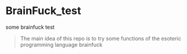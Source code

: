 # BrainFuck_test
some brainfuck test

<blockquote>
    The main idea of this repo is to try some functions of the esoteric programming language brainfuck
</blockquote>